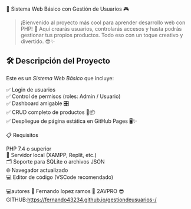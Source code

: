  🎉 Sistema Web Básico con Gestión de Usuarios 🎮
> ¡Bienvenido al proyecto más cool para aprender desarrollo web con PHP! 🚀 Aquí crearás usuarios, controlarás accesos y hasta podrás gestionar tus propios productos. Todo eso con un toque creativo y divertido. 😎✨

## 🛠️ Descripción del Proyecto

Este es un *Sistema Web Básico* que incluye:

✅ Login de usuarios  
✅ Control de permisos (roles: Admin / Usuario)  
✅ Dashboard amigable 🎛️  
✅ CRUD completo de productos 🍔📦  
✅ Despliegue de página estática en GitHub Pages 🖥️✨  


📋 Requisitos

  PHP 7.4 o superior  
 🔌 Servidor local (XAMPP, Replit, etc.)  
 🗂️ Soporte para SQLite o archivos JSON  
 🌐 Navegador actualizado  
 💻 Editor de código (VSCode recomendado)

💻autores 
🚀 Fernando lopez ramos 
🍔 2AVPRO
😎GITHUB:https://fernando43234.github.io/gestiondeusuarios-/

